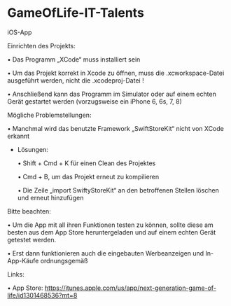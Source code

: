 # GameOfLife-IT-Talents
iOS-App

Einrichten des Projekts:

• Das Programm „XCode“ muss installiert sein

• Um das Projekt korrekt in Xcode zu öffnen, muss die .xcworkspace-Datei
	ausgeführt werden, nicht die .xcodeproj-Datei !

• Anschließend kann das Programm im Simulator oder auf einem echten Gerät 	gestartet werden (vorzugsweise ein iPhone 6, 6s, 7, 8)



Mögliche Problemstellungen:

• Manchmal wird das benutzte Framework „SwiftStoreKit“ nicht von XCode erkannt
- Lösungen:

  • Shift + Cmd + K für einen Clean des Projektes

  • Cmd + B, um das Projekt erneut zu kompilieren

  • Die Zeile „import SwiftyStoreKit“ an den betroffenen Stellen löschen und 				erneut hinzufügen



Bitte beachten:

• Um die App mit all ihren Funktionen testen zu können, sollte diese am besten aus 	dem App Store heruntergeladen und auf einem echten Gerät getestet werden.

• Erst dann funktionieren auch die eingebauten Werbeanzeigen und In-App-Käufe 	ordnungsgemäß

Links:

• App Store:
https://itunes.apple.com/us/app/next-generation-game-of-life/id1301468536?mt=8

